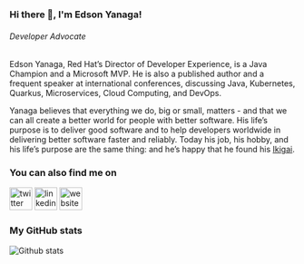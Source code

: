### Hi there 👋, I'm Edson Yanaga!
###### *Developer Advocate*

Edson Yanaga, Red Hat’s Director of Developer Experience, is a Java Champion and a Microsoft MVP. He is also a published author and a frequent speaker at international conferences, discussing Java, Kubernetes, Quarkus, Microservices, Cloud Computing, and DevOps.

Yanaga believes that everything we do, big or small, matters - and that we can all create a better world for people with better software. His life’s purpose is to deliver good software and to help developers worldwide in delivering better software faster and reliably. Today his job, his hobby, and his life’s purpose are the same thing: and he’s happy that he found his [Ikigai](https://en.wikipedia.org/wiki/Ikigai).

### You can also find me on
[<img src='https://cdn.jsdelivr.net/npm/simple-icons@3.0.1/icons/twitter.svg' alt='twitter' height='40'>](https://twitter.com/yanaga)
[<img src='https://cdn.jsdelivr.net/npm/simple-icons@3.0.1/icons/linkedin.svg' alt='linkedin' height='40'>](https://www.linkedin.com/in/yanaga/)
[<img src='https://cdn.jsdelivr.net/npm/simple-icons@3.0.1/icons/icloud.svg' alt='website' height='40'>](https://yanaga.io)  

### My GitHub stats
![Github stats](https://github-readme-stats.vercel.app/api?username=yanaga&show_icons=true)

<!--
**yanaga/yanaga** is a ✨ _special_ ✨ repository because its `README.md` (this file) appears on your GitHub profile.

Here are some ideas to get you started:

- 🔭 I’m currently working on ...
- 🌱 I’m currently learning ...
- 👯 I’m looking to collaborate on ...
- 🤔 I’m looking for help with ...
- 💬 Ask me about ...
- 📫 How to reach me: ...
- 😄 Pronouns: ...
- ⚡ Fun fact: ...
-->
